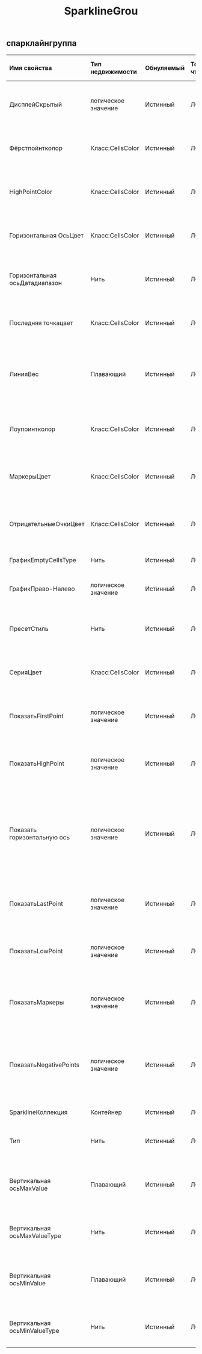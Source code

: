 ﻿---
title: SparklineGrou
second_title: Aspose.Cells Cloud Documen
type: docs
url: /ru/specification/model/sparklinegroup/
description: "Aspose.Cells Спецификация облачной модели: SparklineGroup. Легко обрабатывайте Excel и другие документы электронных таблиц с помощью таких функций, как открытие, создание, редактирование, разделение, слияние, сравнение и преобразование."
weight: 50
---
## **спарклайнгруппа**

 

| Имя свойства| Тип недвижимости| Обнуляемый| Только чтение| Значение по умолчанию| Описание|
|:- |:- |:- |:- |:- |:- |
| ДисплейСкрытый| логическое значение| Истинный| ЛОЖЬ|| Указывает, следует ли отображать данные в скрытых строках и столбцах.|
| Фёрстпойнтколор| Класс:CellsColor| Истинный| ЛОЖЬ|| Получает и задает цвет первой точки данных в группе спарклайнов.|
| HighPointColor| Класс:CellsColor| Истинный| ЛОЖЬ|| Получает и задает цвет самых высоких точек данных в группе спарклайнов.|
| Горизонтальная ОсьЦвет| Класс:CellsColor| Истинный| ЛОЖЬ|| Получает и задает цвет горизонтальной оси в группе спарклайнов.|
| Горизонтальная осьДатадиапазон| Нить| Истинный| ЛОЖЬ|| Представляет диапазон, содержащий значения дат для данных спарклайна.|
| Последняя точкацвет| Класс:CellsColor| Истинный| ЛОЖЬ|| Получает и задает цвет последней точки данных в группе спарклайнов.|
| ЛинияВес| Плавающий| Истинный| ЛОЖЬ|| Получает и задает вес линии в каждой спарклайне в группе спарклайнов в единицах измерения точек.|
| Лоупоинтколор| Класс:CellsColor| Истинный| ЛОЖЬ||Получает и задает цвет самых низких точек данных в группе спарклайнов.|
| МаркерыЦвет| Класс:CellsColor| Истинный| ЛОЖЬ|| Получает и задает цвет точек в каждой спарклайне в группе спарклайнов.|
| ОтрицательныеОчкиЦвет| Класс:CellsColor| Истинный| ЛОЖЬ|| Получает и задает цвет отрицательных значений в группе спарклайнов.|
| ГрафикEmptyCellsType| Нить| Истинный| ЛОЖЬ|| Указывает, как построить пустые ячейки.|
| ГрафикПраво-Налево| логическое значение| Истинный| ЛОЖЬ|| Указывает, расположены ли данные графика справа налево.|
| ПресетСтиль| Нить| Истинный| ЛОЖЬ|| Получает и задает предварительно заданный тип стиля группы спарклайнов.|
| СерияЦвет| Класс:CellsColor| Истинный| ЛОЖЬ|| Получает и задает цвет спарклайнов в группе спарклайнов.|
| ПоказатьFirstPoint| логическое значение| Истинный| ЛОЖЬ|| Указывает, следует ли выделять первую точку данных в группе спарклайнов.|
| ПоказатьHighPoint| логическое значение| Истинный| ЛОЖЬ|| Указывает, следует ли выделять самые высокие точки данных в группе спарклайнов.|
| Показать горизонтальную ось| логическое значение| Истинный| ЛОЖЬ|| Указывает, следует ли отображать горизонтальную ось спарклайна. Горизонтальная ось появляется, если спарклайн содержит данные, пересекающие нулевую ось.|
| ПоказатьLastPoint| логическое значение| Истинный| ЛОЖЬ||Указывает, следует ли выделять последнюю точку данных в группе спарклайнов.|
| ПоказатьLowPoint| логическое значение| Истинный| ЛОЖЬ|| Указывает, следует ли выделять самые низкие точки данных в группе спарклайнов.|
| ПоказатьМаркеры| логическое значение| Истинный| ЛОЖЬ|| Указывает, следует ли выделять каждую точку в каждой спарклайне в группе спарклайнов.|
| ПоказатьNegativePoints| логическое значение| Истинный| ЛОЖЬ|| Указывает, следует ли выделять отрицательные значения в группе спарклайнов другим цветом или маркером.|
| SparklineКоллекция| Контейнер| Истинный| ЛОЖЬ|| Получает коллекцию объекта.|
| Тип| Нить| Истинный| ЛОЖЬ|| Указывает тип спарклайна группы спарклайнов.|
| Вертикальная осьMaxValue| Плавающий| Истинный| ЛОЖЬ|| Получает и задает пользовательское максимальное значение для вертикальной оси.|
| Вертикальная осьMaxValueType| Нить| Истинный| ЛОЖЬ|| Представляет тип максимального значения вертикальной оси.|
| Вертикальная осьMinValue| Плавающий| Истинный| ЛОЖЬ|| Получает и задает пользовательское минимальное значение для вертикальной оси.|
| Вертикальная осьMinValueType| Нить| Истинный| ЛОЖЬ|| Представляет тип минимального значения вертикальной оси.|

